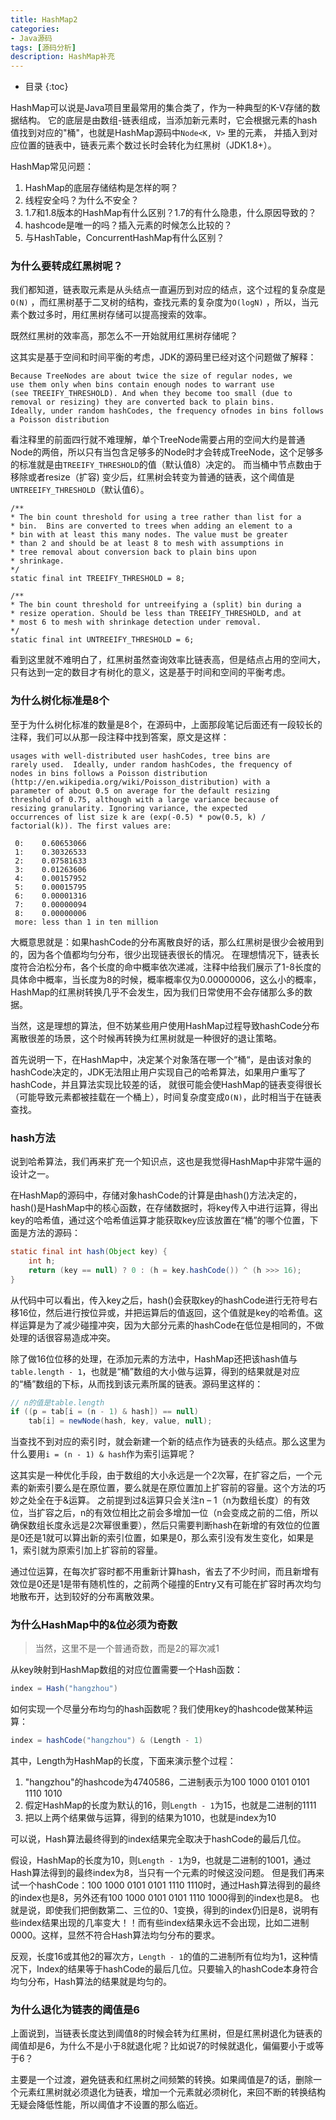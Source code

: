 ```yaml
---
title: HashMap2
categories:
- Java源码
tags: [源码分析]
description: HashMap补充
---
```


* 目录
{:toc}

HashMap可以说是Java项目里最常用的集合类了，作为一种典型的K-V存储的数据结构。
它的底层是由数组-链表组成，当添加新元素时，它会根据元素的hash值找到对应的"桶"，也就是HashMap源码中`Node<K, V>` 里的元素，
并插入到对应位置的链表中，链表元素个数过长时会转化为红黑树（JDK1.8+）。

HashMap常见问题：

1. HashMap的底层存储结构是怎样的啊？
2. 线程安全吗？为什么不安全？
3. 1.7和1.8版本的HashMap有什么区别？1.7的有什么隐患，什么原因导致的？
4. hashcode是唯一的吗？插入元素的时候怎么比较的？
5. 与HashTable，ConcurrentHashMap有什么区别？

### 为什么要转成红黑树呢？

我们都知道，链表取元素是从头结点一直遍历到对应的结点，这个过程的复杂度是`O(N)` ，而红黑树基于二叉树的结构，查找元素的复杂度为`O(logN)` ，所以，当元素个数过多时，用红黑树存储可以提高搜索的效率。

既然红黑树的效率高，那怎么不一开始就用红黑树存储呢？

这其实是基于空间和时间平衡的考虑，JDK的源码里已经对这个问题做了解释：

```
Because TreeNodes are about twice the size of regular nodes, we
use them only when bins contain enough nodes to warrant use
(see TREEIFY_THRESHOLD). And when they become too small (due to
removal or resizing) they are converted back to plain bins. 
Ideally, under random hashCodes, the frequency ofnodes in bins follows a Poisson distribution
```

看注释里的前面四行就不难理解，单个TreeNode需要占用的空间大约是普通Node的两倍，所以只有当包含足够多的Node时才会转成TreeNode，这个足够多的标准就是由`TREEIFY_THRESHOLD`的值（默认值8）决定的。
而当桶中节点数由于移除或者resize（扩容) 变少后，红黑树会转变为普通的链表，这个阈值是`UNTREEIFY_THRESHOLD`（默认值6）。

```
/**
* The bin count threshold for using a tree rather than list for a
* bin.  Bins are converted to trees when adding an element to a
* bin with at least this many nodes. The value must be greater
* than 2 and should be at least 8 to mesh with assumptions in
* tree removal about conversion back to plain bins upon
* shrinkage.
*/
static final int TREEIFY_THRESHOLD = 8;

/**
* The bin count threshold for untreeifying a (split) bin during a
* resize operation. Should be less than TREEIFY_THRESHOLD, and at
* most 6 to mesh with shrinkage detection under removal.
*/
static final int UNTREEIFY_THRESHOLD = 6;
```

看到这里就不难明白了，红黑树虽然查询效率比链表高，但是结点占用的空间大，只有达到一定的数目才有树化的意义，这是基于时间和空间的平衡考虑。

### 为什么树化标准是8个

至于为什么树化标准的数量是8个，在源码中，上面那段笔记后面还有一段较长的注释，我们可以从那一段注释中找到答案，原文是这样：

```
usages with well-distributed user hashCodes, tree bins are
rarely used.  Ideally, under random hashCodes, the frequency of
nodes in bins follows a Poisson distribution
(http://en.wikipedia.org/wiki/Poisson_distribution) with a
parameter of about 0.5 on average for the default resizing
threshold of 0.75, although with a large variance because of
resizing granularity. Ignoring variance, the expected
occurrences of list size k are (exp(-0.5) * pow(0.5, k) /
factorial(k)). The first values are:

 0:    0.60653066
 1:    0.30326533
 2:    0.07581633
 3:    0.01263606
 4:    0.00157952
 5:    0.00015795
 6:    0.00001316
 7:    0.00000094
 8:    0.00000006
 more: less than 1 in ten million
```

大概意思就是：如果hashCode的分布离散良好的话，那么红黑树是很少会被用到的，因为各个值都均匀分布，很少出现链表很长的情况。
在理想情况下，链表长度符合泊松分布，各个长度的命中概率依次递减，注释中给我们展示了1-8长度的具体命中概率，当长度为8的时候，概率概率仅为0.00000006，这么小的概率，HashMap的红黑树转换几乎不会发生，因为我们日常使用不会存储那么多的数据。

当然，这是理想的算法，但不妨某些用户使用HashMap过程导致hashCode分布离散很差的场景，这个时候再转换为红黑树就是一种很好的退让策略。

首先说明一下，在HashMap中，决定某个对象落在哪一个“桶“，是由该对象的hashCode决定的，JDK无法阻止用户实现自己的哈希算法，如果用户重写了hashCode，并且算法实现比较差的话，
就很可能会使HashMap的链表变得很长（可能导致元素都被挂载在一个桶上），时间复杂度变成`O(N)`，此时相当于在链表查找。

### hash方法

说到哈希算法，我们再来扩充一个知识点，这也是我觉得HashMap中非常牛逼的设计之一。

在HashMap的源码中，存储对象hashCode的计算是由hash()方法决定的，hash()是HashMap中的核心函数，在存储数据时，将key传入中进行运算，得出key的哈希值，通过这个哈希值运算才能获取key应该放置在“桶”的哪个位置，下面是方法的源码：

```java
static final int hash(Object key) {
    int h;
    return (key == null) ? 0 : (h = key.hashCode()) ^ (h >>> 16);
}
```

从代码中可以看出，传入key之后，hash()会获取key的hashCode进行无符号右移16位，然后进行按位异或，并把运算后的值返回，这个值就是key的哈希值。这样运算是为了减少碰撞冲突，因为大部分元素的hashCode在低位是相同的，不做处理的话很容易造成冲突。

除了做16位位移的处理，在添加元素的方法中，HashMap还把该hash值与`table.length - 1`，也就是“桶”数组的大小做与运算，得到的结果就是对应的“桶”数组的下标，从而找到该元素所属的链表。源码里这样的：

```java
// n的值是table.length
if ((p = tab[i = (n - 1) & hash]) == null)
    tab[i] = newNode(hash, key, value, null);
```

当查找不到对应的索引时，就会新建一个新的结点作为链表的头结点。那么这里为什么要用`i = (n - 1) & hash`作为索引运算呢？

这其实是一种优化手段，由于数组的大小永远是一个2次幂，在扩容之后，一个元素的新索引要么是在原位置，要么就是在原位置加上扩容前的容量。这个方法的巧妙之处全在于&运算。
之前提到过&运算只会关注n – 1（n为数组长度）的有效位，当扩容之后，n的有效位相比之前会多增加一位（n会变成之前的二倍，所以确保数组长度永远是2次幂很重要），然后只需要判断hash在新增的有效位的位置是0还是1就可以算出新的索引位置，如果是0，那么索引没有发生变化，如果是1，索引就为原索引加上扩容前的容量。

通过位运算，在每次扩容时都不用重新计算hash，省去了不少时间，而且新增有效位是0还是1是带有随机性的，之前两个碰撞的Entry又有可能在扩容时再次均匀地散布开，达到较好的分布离散效果。

### 为什么HashMap中的&位必须为奇数

> 当然，这里不是一个普通奇数，而是2的幂次减1

从key映射到HashMap数组的对应位置需要一个Hash函数：

```java
index = Hash("hangzhou")
```

如何实现一个尽量分布均匀的hash函数呢？我们使用key的hashcode做某种运算：

```java
index = hashCode("hangzhou") & (Length - 1)
```

其中，Length为HashMap的长度，下面来演示整个过程：

1. "hangzhou"的hashcode为4740586，二进制表示为100 1000 0101 0101 1110 1010
2. 假定HashMap的长度为默认的16，则`Length - 1`为15，也就是二进制的1111
3. 把以上两个结果做与运算，得到的结果为1010，也就是index为10

可以说，Hash算法最终得到的index结果完全取决于hashCode的最后几位。

假设，HashMap的长度为10，则`Length - 1`为9，也就是二进制的1001，通过Hash算法得到的最终index为8，当只有一个元素的时候这没问题。
但是我们再来试一个hashCode：100 1000 0101 0101 1110 1110时，通过Hash算法得到的最终的index也是8，另外还有100 1000 0101 0101 1110 1000得到的index也是8。
也就是说，即使我们把倒数第二、三位的0、1变换，得到的index仍旧是8，说明有些index结果出现的几率变大！！而有些index结果永远不会出现，比如二进制0000。这样，显然不符合Hash算法均匀分布的要求。

反观，长度16或其他2的幂次方，`Length - 1`的值的二进制所有位均为1，这种情况下，Index的结果等于hashCode的最后几位。只要输入的hashCode本身符合均匀分布，Hash算法的结果就是均匀的。

### 为什么退化为链表的阈值是6

上面说到，当链表长度达到阈值8的时候会转为红黑树，但是红黑树退化为链表的阈值却是6，为什么不是小于8就退化呢？比如说7的时候就退化，偏偏要小于或等于6？

主要是一个过渡，避免链表和红黑树之间频繁的转换。如果阈值是7的话，删除一个元素红黑树就必须退化为链表，增加一个元素就必须树化，来回不断的转换结构无疑会降低性能，所以阈值才不设置的那么临近。